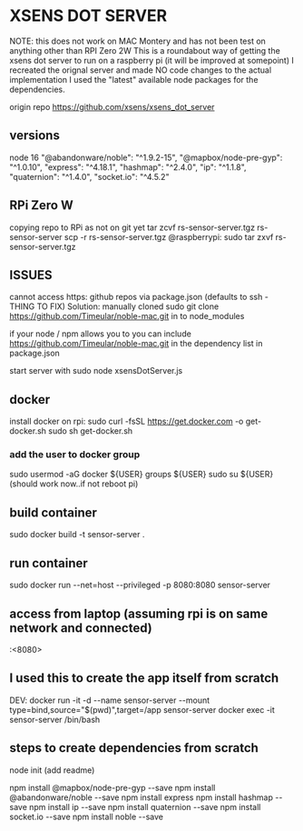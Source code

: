 # XSENS DOT SERVER 

NOTE: this does not work on MAC Montery and has not been test on anything other than RPI Zero 2W
This is a roundabout way of getting the xsens dot server to run on a raspberry pi (it will be improved at somepoint)
I recreated the orignal server and made NO code changes to the actual implementation 
I used the "latest" available node packages for the dependencies. 

origin repo https://github.com/xsens/xsens_dot_server

## versions
node 16 
"@abandonware/noble": "^1.9.2-15",
"@mapbox/node-pre-gyp": "^1.0.10",
"express": "^4.18.1",
"hashmap": "^2.4.0",
"ip": "^1.1.8",
"quaternion": "^1.4.0",
"socket.io": "^4.5.2"

## RPi Zero W

copying repo to RPi as not on git yet
tar zcvf rs-sensor-server.tgz rs-sensor-server
scp -r rs-sensor-server.tgz <user>@raspberrypi: 
sudo tar zxvf rs-sensor-server.tgz

## ISSUES

cannot access https: github repos via package.json (defaults to ssh - THING TO FIX)
Solution: manually cloned  sudo git clone https://github.com/Timeular/noble-mac.git in to node_modules

if your node / npm allows you to you can include https://github.com/Timeular/noble-mac.git  in the dependency list in package.json

start server with  sudo node xsensDotServer.js 

## docker 

install docker on rpi: 
sudo curl -fsSL https://get.docker.com -o get-docker.sh
‍sudo sh get-docker.sh

### add the user to docker group
sudo usermod -aG docker ${USER}
groups ${USER}
sudo su ${USER} 
(should work now..if not reboot pi)

## build container
sudo docker build -t sensor-server . 

## run container
sudo docker run  --net=host --privileged -p 8080:8080 sensor-server

## access from laptop  (assuming rpi is on same network and connected)
<ip>:<8080>



## I used this to create the app itself from scratch
DEV: docker run -it -d --name sensor-server --mount type=bind,source="$(pwd)",target=/app sensor-server
docker exec -it sensor-server /bin/bash

## steps to create dependencies from scratch
node init
(add readme)

npm install @mapbox/node-pre-gyp --save 
npm install @abandonware/noble --save
npm install express
npm install hashmap --save
npm install ip --save
npm install quaternion --save
npm install socket.io --save
npm install noble --save 
